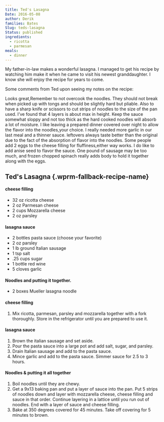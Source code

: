 ```yaml
---
title: Ted's Lasagna
Date: 2016-05-08
author: Derik
families: Bates
Slug: teds-lasagna
Status: published
ingredients:
  - ricotta
  - parmesan
meals:
  - dinner
---
```


My father-in-law makes a wonderful lasagna. I managed to get his recipe by watching him make it when he came to visit his newest granddaughter. I know she will enjoy the recipe for years to come.

Some comments from Ted upon seeing my notes on the recipe:

Looks great,Remember to not overcook the noodles. They should not break when picked up with tongs and should be slightly hard but pliable. Also to have a sharp knife or scissors to cut strips of noodles to the size of the pan used. I’ve found that 4 layers is about max in height. Keep the sauce somewhat sloppy and not too thick as the hard cooked noodles will absorb a lot of moisture. I like leaving a prepared dinner covered over night to allow the flavor into the noodles,your choice. I really needed more garlic in our last meal and a thinner sauce. leftovers always taste better than the original due to the fact of the absorption of flavor into the noodles. Some people add 2 eggs to the cheese filling for fluffiness,either way works. I do like to add anise seed to flavor the sauce. One pound of sausage may be too much, and frozen chopped spinach really adds body to hold it together along with the eggs. <!--WPRM Recipe 116-->

<div class="wprm-fallback-recipe">

Ted's Lasagna {.wprm-fallback-recipe-name}
-------------

<div class="wprm-fallback-recipe-ingredients">

#### cheese filling

-   32 oz ricotta cheese
-   2 oz Parmesan cheese
-   2 cups Mozzarella cheese
-   2 oz parsley

#### lasagna sauce

-   2 bottles pasta sauce (choose your favorite)
-   2 oz parsley
-   1 lb ground Italian sausage
-   1 tsp salt
-   .25 cups sugar
-   1 bottle red wine
-   5 cloves garlic

#### Noodles and putting it together.

-   2 boxes Mueller lasagna noodle

</div>

<div class="wprm-fallback-recipe-instructions">

#### cheese filling

1.  Mix ricotta, parmesan, parsley and mozzarella together with a fork thoroughly. Store in the refrigerator until you are prepared to use it.

#### lasagna sauce

1.  Brown the italian sausage and set aside.
2.  Pour the pasta sauce into a large pot and add salt, sugar, and parsley.
3.  Drain Italian sausage and add to the pasta sauce.
4.  Mince garlic and add to the pasta sauce. Simmer sauce for 2.5 to 3 hours.

#### Noodles & putting it all together

1.  Boil noodles until they are chewy.
2.  Get a 9x13 baking pan and put a layer of sauce into the pan. Put 5 strips of noodles down and layer with mozzarella cheese, cheese filling and sauce in that order. Continue layering in a lattice until you run out of noodles. End with a layer of sauce and cheese filling.
3.  Bake at 350 degrees covered for 45 minutes. Take off covering for 5 minutes to brown.

</div>

<div class="wprm-fallback-recipe-notes">

</div>

</div>

<!--End WPRM Recipe-->
